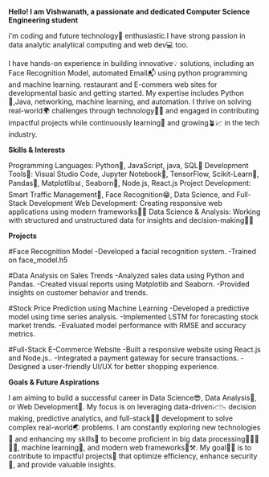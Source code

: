 ****Hello! I am Vishwanath, a passionate and dedicated Computer Science Engineering student****

i'm coding and future technology🤖 enthusiastic.I have strong passion in data analytic analytical computing and web dev💻 too.

I have hands-on experience in building innovative💡 solutions, including an Face Recognition Model, automated Email📬 using python programming and machine learning. restaurant and E-commers web sites for developmental basic and getting started. My expertise includes Python🐍,Java, networking, machine learning, and automation. I thrive on solving real-world🌍 challenges through technology🧑‍💻 and engaged in contributing impactful projects while continuously learning🏫 and growing🪴📈 in the tech industry.

**Skills & Interests**

Programming Languages: Python🐍, JavaScript, java, SQL🐬
Development Tools🔩: Visual Studio Code, Jupyter Notebook📖, TensorFlow, Scikit-Learn🦹, Pandas🐼, Matplotlib📊, Seaborn🐋, Node.js, React.js
Project Development: Smart Traffic Management🚦, Face Recognition😁, Data Science, and Full-Stack Development
Web Development: Creating responsive web applications using modern frameworks👨‍💻
Data Science & Analysis: Working with structured and unstructured data for insights and decision-making🧑‍🎓

**Projects**

#Face Recognition Model
-Developed a facial recognition system.
-Trained on face_model.h5

#Data Analysis on Sales Trends
-Analyzed sales data using Python and Pandas.
-Created visual reports using Matplotlib and Seaborn.
-Provided insights on customer behavior and trends.

#Stock Price Prediction using Machine Learning
-Developed a predictive model using time series analysis.
-Implemented LSTM for forecasting stock market trends.
-Evaluated model performance with RMSE and accuracy metrics.

#Full-Stack E-Commerce Website
-Built a responsive website using React.js and Node.js..
-Integrated a payment gateway for secure transactions.
-Designed a user-friendly UI/UX for better shopping experience.

**Goals & Future Aspirations**

I am aiming to build a successful career in Data Science😎, Data Analysis🥰, or Web Development🤑. My focus is on leveraging data-driven📈📉 decision making, predictive analytics, and full-stack🗻🗻 development to solve complex real-world🌏 problems. I am constantly exploring new technologies🤖 and enhancing my skills🤹 to become proficient in big data processing🚵🚴‍♀️🚴‍♂️, machine learning📖, and modern web frameworks🏢⚒️. My goal🥅🥅 is to contribute to impactful projects🎦 that optimize efficiency, enhance security🔐, and provide valuable insights.



